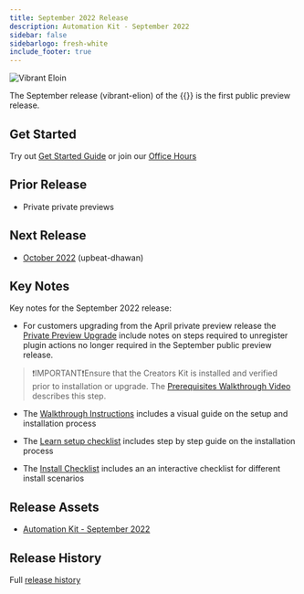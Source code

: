 ```yaml
---
title: September 2022 Release
description: Automation Kit - September 2022
sidebar: false
sidebarlogo: fresh-white
include_footer: true
---
```


![Vibrant Eloin](/images/vibrant-elion.png)

The September release (vibrant-elion) of the {{<product-name>}} is the first public preview release.

## Get Started

Try out [Get Started Guide](/get-started) or join our [Office Hours](/office-hours)

## Prior Release

- Private private previews

## Next Release

- [October 2022](/releases/october-2022) (upbeat-dhawan)

## Key Notes

Key notes for the September 2022 release:

- For customers upgrading from the April private preview release the [Private Preview Upgrade](https://github.com/microsoft/powercat-automation-kit/blob/main/docs/private-preview-upgrade.md) include notes on steps required to unregister plugin actions no longer required in the September public preview release.

>❗IMPORTANT❗Ensure that the Creators Kit is installed and verified prior to installation or upgrade. The [Prerequisites Walkthrough Video](https://github.com/microsoft/powercat-automation-kit/blob/main/docs/walkthrough.md) describes this step.

- The [Walkthrough Instructions](https://github.com/microsoft/powercat-automation-kit/blob/main/docs/walkthrough.md) includes a visual guide on the setup and installation process

- The [Learn setup checklist](https://learn.microsoft.com/power-automate/guidance/automation-kit/setup/setup-checklist) includes step by step guide on the installation process

- The [Install Checklist](/get-started/install-checklist) includes an an interactive checklist for different install scenarios

## Release Assets

- [Automation Kit - September 2022](https://github.com/microsoft/powercat-automation-kit/releases/tag/AutomationKit-September2022)

## Release History

Full [release history](/releases)
